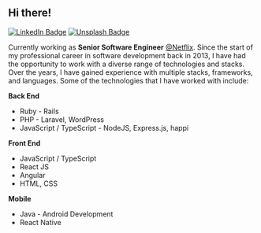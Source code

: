 Hi there!
- 
[![LinkedIn Badge](https://img.shields.io/badge/-LinkedIn-blue?logo=LinkedIn&labelColor=0076b5&color=0076b5&?style=flat-square&link=https://www.linkedin.com/in/crisoforo/)](https://www.linkedin.com/in/crisoforo/) [![Unsplash Badge](https://img.shields.io/badge/-Photos-dark?logo=Unsplash&labelColor=000&color=000&?style=flat-square&link=https://unsplash.com/@mitogh)](https://unsplash.com/@mitogh)

Currently working as **Senior Software Engineer** [@Netflix](https://www.netflix.com/). Since the start of my professional career in software development back in 2013, I have had the opportunity to work with a diverse range of technologies and stacks. Over the years, I have gained experience with multiple stacks, frameworks, and languages. Some of the technologies that I have worked with include: 

**Back End**

- Ruby - Rails
- PHP - Laravel, WordPress
- JavaScript / TypeScript - NodeJS, Express.js, happi

**Front End**

- JavaScript / TypeScript
- React JS
- Angular
- HTML, CSS

**Mobile** 

- Java - Android Development
- React Native
